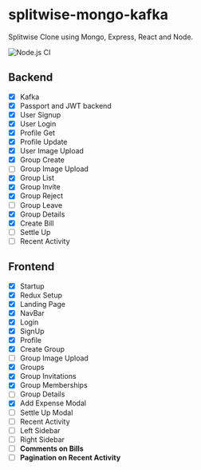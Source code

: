 # splitwise-mongo-kafka

Splitwise Clone using Mongo, Express, React and Node.

![Node.js CI](https://github.com/mrugeshmaster/splitwise-mongo-kafka/actions/workflows/node.js.yml/badge.svg)

## Backend

- [x] Kafka  
- [x] Passport and JWT backend  
- [x] User Signup  
- [x] User Login  
- [x] Profile Get  
- [x] Profile Update  
- [x] User Image Upload  
- [x] Group Create  
- [ ] Group Image Upload  
- [x] Group List  
- [x] Group Invite  
- [x] Group Reject  
- [ ] Group Leave  
- [x] Group Details  
- [x] Create Bill  
- [ ] Settle Up  
- [ ] Recent Activity  

## Frontend

- [x] Startup
- [x] Redux Setup
- [x] Landing Page
- [x] NavBar
- [x] Login
- [x] SignUp
- [x] Profile
- [x] Create Group
- [ ] Group Image Upload
- [x] Groups
- [x] Group Invitations
- [x] Group Memberships
- [ ] Group Details
- [x] Add Expense Modal
- [ ] Settle Up Modal
- [ ] Recent Activity
- [ ] Left Sidebar
- [ ] Right Sidebar
- [ ] **Comments on Bills**
- [ ] **Pagination on Recent Activity**
